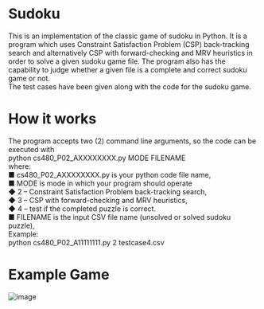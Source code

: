 # Sudoku
This is an implementation of the classic game of sudoku in Python. It is a program which uses Constraint Satisfaction Problem (CSP) back-tracking search and alternatively CSP with forward-checking and MRV heuristics in order to solve a given sudoku game file. The program also has the capability to judge whether a given file is a complete and correct sudoku game or not.  
The test cases have been given along with the code for the sudoku game.  

# How it works  
The program accepts two (2) command line arguments, so the code can be executed with  
python cs480_P02_AXXXXXXXX.py MODE FILENAME  
where:  
■ cs480_P02_AXXXXXXXX.py is your python code file name,  
■ MODE is mode in which your program should operate  
◆ 2 – Constraint Satisfaction Problem back-tracking search,  
◆ 3 – CSP with forward-checking and MRV heuristics,  
◆ 4 – test if the completed puzzle is correct.  
■ FILENAME is the input CSV file name (unsolved or solved sudoku puzzle),  
Example:  
python cs480_P02_A11111111.py 2 testcase4.csv  

# Example Game  
![image](https://github.com/rsoylu/sudoku/assets/70935031/e39c312f-51f3-4ef6-ad51-499715d438dc)


